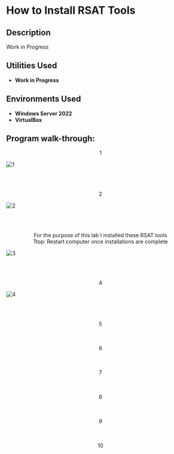 <h1>How to Install RSAT Tools</h1>

<h2>Description</h2>
Work in Progress
<br />


<h2>Utilities Used</h2>

- <b>Work in Progress</b> 

<h2>Environments Used </h2>

- <b>Windows Server 2022</b>
- <b>VirtualBox</b>

<h2>Program walk-through:</h2>

<p align="center">
1<br/>
  
![1](https://github.com/user-attachments/assets/9956bb23-fb08-4b59-8fad-f22ac5922675)


<br />
<br />
<p align="center">
2<br/>

![2](https://github.com/user-attachments/assets/610dd2f8-3e5d-466d-b8d1-9ed5bbe361d0)

<br />
<br />
<p align="center">
For the purpose of this lab I installed these RSAT tools<br/>
Ttop: Restart computer once installations are complete<br/>

![3](https://github.com/user-attachments/assets/10ab56dc-adef-4234-a55f-a474e761fdc0)

<br />
<br />
<p align="center">
4<br/>

![4](https://github.com/user-attachments/assets/b0109efb-4c3a-4bcd-8541-c87e6284a5bc)

<br />
<br />
<p align="center">
5<br/>



<br />
<br />
<p align="center">
6<br/>




<br />
<br />
<p align="center">
7<br/>



<br />
<br />
<p align="center">
8<br/>
  


<br />
<br />
<p align="center">
9<br/>


<br />
<br />
<p align="center">
10<br/>




